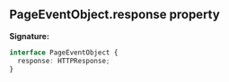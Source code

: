 ## PageEventObject.response property

**Signature:**

```typescript
interface PageEventObject {
  response: HTTPResponse;
}
```
